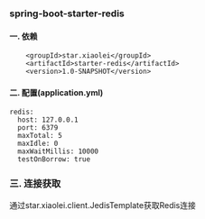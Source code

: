 
### spring-boot-starter-redis

#### 一. 依赖
```
    <groupId>star.xiaolei</groupId>
    <artifactId>starter-redis</artifactId>
    <version>1.0-SNAPSHOT</version>
```

#### 二. 配置(application.yml)
```
redis:
  host: 127.0.0.1
  port: 6379
  maxTotal: 5
  maxIdle: 0
  maxWaitMillis: 10000
  testOnBorrow: true
```

### 三. 连接获取
通过star.xiaolei.client.JedisTemplate获取Redis连接